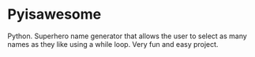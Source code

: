 # Pyisawesome
Python. 
Superhero name generator that allows the user to select as many names as they like using a while loop.
Very fun and easy project.
